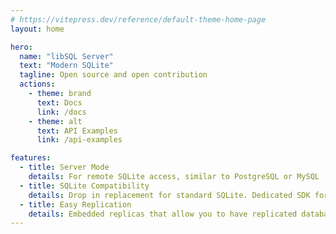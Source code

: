 ```yaml
---
# https://vitepress.dev/reference/default-theme-home-page
layout: home

hero:
  name: "libSQL Server"
  text: "Modern SQLite"
  tagline: Open source and open contribution
  actions:
    - theme: brand
      text: Docs
      link: /docs
    - theme: alt
      text: API Examples
      link: /api-examples

features:
  - title: Server Mode
    details: For remote SQLite access, similar to PostgreSQL or MySQL
  - title: SQLite Compatibility
    details: Drop in replacement for standard SQLite. Dedicated SDK for Rust, JavaScript, Python, Go, and more.
  - title: Easy Replication
    details: Embedded replicas that allow you to have replicated database inside your app.
---
```


